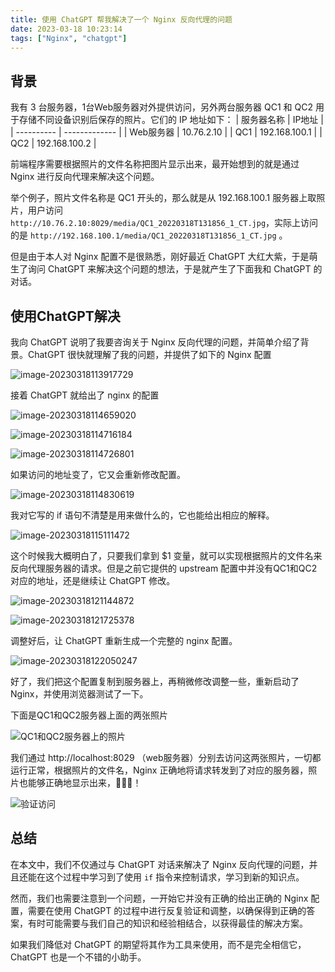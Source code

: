 ```yaml
---
title: 使用 ChatGPT 帮我解决了一个 Nginx 反向代理的问题
date: 2023-03-18 10:23:14
tags: ["Nginx", "chatgpt"]
---
```


## 背景

我有 3 台服务器，1台Web服务器对外提供访问，另外两台服务器 QC1 和 QC2 用于存储不同设备识别后保存的照片。它们的 IP 地址如下：
| 服务器名称 | IP地址        |
| ---------- | ------------- |
| Web服务器  | 10.76.2.10    |
| QC1        | 192.168.100.1 |
| QC2        | 192.168.100.2 |

前端程序需要根据照片的文件名称把图片显示出来，最开始想到的就是通过 Nginx 进行反向代理来解决这个问题。

举个例子，照片文件名称是 QC1 开头的，那么就是从 192.168.100.1 服务器上取照片，用户访问 `http://10.76.2.10:8029/media/QC1_20220318T131856_1_CT.jpg`，实际上访问的是 `http://192.168.100.1/media/QC1_20220318T131856_1_CT.jpg` 。


但是由于本人对 Nginx 配置不是很熟悉，刚好最近 ChatGPT 大红大紫，于是萌生了询问 ChatGPT 来解决这个问题的想法，于是就产生了下面我和 ChatGPT 的对话。

## 使用ChatGPT解决

我向 ChatGPT 说明了我要咨询关于 Nginx 反向代理的问题，并简单介绍了背景。ChatGPT 很快就理解了我的问题，并提供了如下的 Nginx 配置

![image-20230318113917729](https://static.aalmix.com/202303181318732.png)

接着 ChatGPT 就给出了 nginx 的配置

![image-20230318114659020](https://static.aalmix.com/202303181318673.png)

![image-20230318114716184](https://static.aalmix.com/202303181318441.png)

![image-20230318114726801](https://static.aalmix.com/202303181318954.png)

如果访问的地址变了，它又会重新修改配置。

![image-20230318114830619](https://static.aalmix.com/202303181318368.png)

我对它写的 if 语句不清楚是用来做什么的，它也能给出相应的解释。

![image-20230318115111472](https://static.aalmix.com/202303181318796.png)

这个时候我大概明白了，只要我们拿到 $1 变量，就可以实现根据照片的文件名来反向代理服务器的请求。但是之前它提供的 upstream 配置中并没有QC1和QC2对应的地址，还是继续让 ChatGPT 修改。

![image-20230318121144872](https://static.aalmix.com/202303181318297.png)


![image-20230318121725378](https://static.aalmix.com/202303181318352.png)

调整好后，让 ChatGPT 重新生成一个完整的 nginx 配置。

![image-20230318122050247](https://static.aalmix.com/202303181318515.png)

好了，我们把这个配置复制到服务器上，再稍微修改调整一些，重新启动了 Nginx，并使用浏览器测试了一下。

下面是QC1和QC2服务器上面的两张照片

![QC1和QC2服务器上的照片](https://static.aalmix.com/202303181319176.png)

我们通过 http://localhost:8029 （web服务器）分别去访问这两张照片，一切都运行正常，根据照片的文件名，Nginx 正确地将请求转发到了对应的服务器，照片也能够正确地显示出来，🎉🎉🎉！

![验证访问](https://static.aalmix.com/202303181319596.png)


## 总结

在本文中，我们不仅通过与 ChatGPT 对话来解决了 Nginx 反向代理的问题，并且还能在这个过程中学习到了使用  `if` 指令来控制请求，学习到新的知识点。

然而，我们也需要注意到一个问题，一开始它并没有正确的给出正确的 Nginx 配置，需要在使用 ChatGPT 的过程中进行反复验证和调整，以确保得到正确的答案，有时可能需要与我们自己的知识和经验相结合，以获得最佳的解决方案。

如果我们降低对 ChatGPT 的期望将其作为工具来使用，而不是完全相信它，ChatGPT 也是一个不错的小助手。
